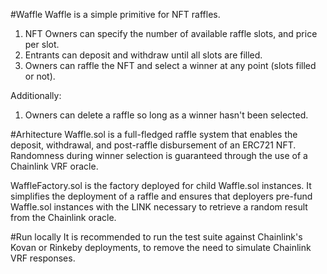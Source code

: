 #Waffle
Waffle is a simple primitive for NFT raffles.

1. NFT Owners can specify the number of available raffle slots, and price per slot.
2. Entrants can deposit and withdraw until all slots are filled.
3. Owners can raffle the NFT and select a winner at any point (slots filled or not).

Additionally:

1. Owners can delete a raffle so long as a winner hasn't been selected.

#Arhitecture
Waffle.sol is a full-fledged raffle system that enables the deposit, withdrawal, and post-raffle disbursement of an ERC721 NFT. Randomness during winner selection is guaranteed through the use of a Chainlink VRF oracle.

WaffleFactory.sol is the factory deployed for child Waffle.sol instances. It simplifies the deployment of a raffle and ensures that deployers pre-fund Waffle.sol instances with the LINK necessary to retrieve a random result from the Chainlink oracle.

#Run locally
It is recommended to run the test suite against Chainlink's Kovan or Rinkeby deployments, to remove the need to simulate Chainlink VRF responses.
